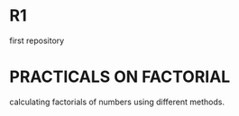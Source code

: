 # R1
first repository
# PRACTICALS ON FACTORIAL
calculating factorials of numbers using different methods.
